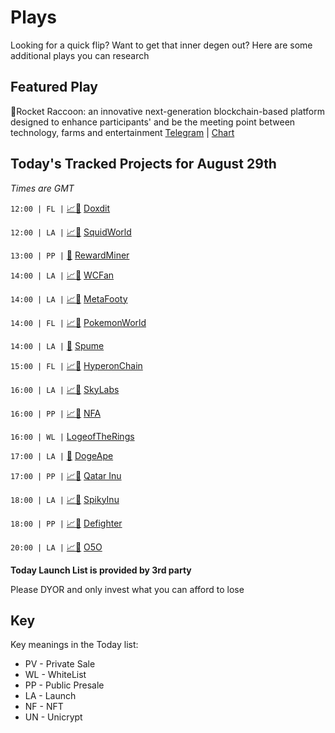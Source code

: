 
# Plays

Looking for a quick flip? Want to get that inner degen out? Here are some additional plays you can research

## Featured Play

🦝Rocket Raccoon: an innovative next-generation blockchain-based platform designed to enhance participants' and be the meeting point between technology, farms and entertainment
[Telegram](https://t.me/RocketRaccoonChat) | [Chart](https://poocoin.app/tokens/0xaa8f550ed21ae4ece978f4141c4551d1deb7390a)

## Today's Tracked Projects for August 29th
_Times are GMT_

`12:00 | FL |` [📈](https://poocoin.app/tokens/0xe4a9f9bd83802766bb7bac63c1aa6fd8461978af)[📲](https://www.pinksale.finance/launchpad/0x608d6A675d0b4D7F57B3e1e4994190fd3F10B02E?chain=BSC) [Doxdit](https://t.me/doxdit)

`12:00 | LA |` [📈](https://poocoin.app/tokens/0x4eceacd7fb7b275bc303d518a0bb58d65b66419e)[📲](https://www.pinksale.finance/launchpad/0x15E949AC0E64f1163A5c2f81B321F8fEE0e535fB?chain=BSC) [SquidWorld](https://t.me/SquidWorldOfficial)

`13:00 | PP |` [📲](https://www.pinksale.finance/launchpad/0x0f6A6B5c6D4D845743555690aac25b8DF3813425?chain=BSC) [RewardMiner](https://t.me/rewardminercoin)

`14:00 | LA |` [📈](https://poocoin.app/tokens/0xc954dd144e787ff0096c1ba83a56adec79197a07)[📲](https://www.pinksale.finance/launchpad/0xBfaBe89639C861e7D76a93004121659eCa1bc052?chain=BSC) [WCFan](https://t.me/Worldcup_Fan_Token_Global)

`14:00 | LA |` [📈](https://poocoin.app/tokens/0x594b8d6b0fa22683b991aecfa7b489731b6ae916)[📲](https://www.pinksale.finance/launchpad/0x16839dE97F931627dDaF73F460a1AD2FABa9ce97?chain=BSC) [MetaFooty](https://t.me/MetaFooty)

`14:00 | FL |` [📈](https://poocoin.app/tokens/0xd303ddfef627357671b895ff25af6acd038139be)[📲](https://www.pinksale.finance/launchpad/0x223de6495599fb97d3689057d3263d2931b0c8f5?chain=BSC) [PokemonWorld](https://t.me/PokemonWorldEN)

`14:00 | LA |` [📲](https://app.infinitypad.io/spume/) [Spume](https://t.me/spumeio)

`15:00 | FL |` [📈](https://poocoin.app/tokens/0xe3d2ba4ebcc6e9ae3569d6418bc2eaabb8feef60)[📲](https://www.pinksale.finance/launchpad/0x558C8C39ec3d64e9350D30c8223116A28E3460c3?chain=BSC) [HyperonChain](https://t.me/HyperonChain)

`16:00 | LA |` [📈](https://poocoin.app/tokens/0xcc4186dd627c3046ae191c9a52382b10abc50784)[📲](https://vetter.ai/skylabs/) [SkyLabs](https://t.me/skylabsvsl)

`16:00 | PP |` [📈](https://poocoin.app/tokens/0x8f18a7fdcd92eb9f3042cbc6032868aa4fe54c33)[📲](https://www.pinksale.finance/launchpad/0x5e845f8FF0e2bB62e00cfebB019D457f7F7249fF?chain=BSC) [NFA](https://t.me/NFA_LoL)

`16:00 | WL |`  [LogeofTheRings](https://t.me/logeoftherings)

`17:00 | LA |` [📲](https://gempad.app/presale/0x3717E0d8C2a5A72dB26197B39B6fa3E3Cf747B9b?chainId=2000) [DogeApe](https://t.me/DogeApe_Portal)

`17:00 | PP |` [📈](https://poocoin.app/tokens/0x6aa97d60bf8647159e3b46c1a6a5132f1c740b54)[📲](https://www.pinksale.finance/launchpad/0x680b6cfa67ce01fc50df10c53b1ade2d8ff335c5?chain=BSC) [Qatar Inu](https://t.me/QatarinuBSC)

`18:00 | LA |` [📈](https://poocoin.app/tokens/0x71a06a45e895247036602229a9113169cfdb862d)[📲](https://www.pinksale.finance/launchpad/0x023C8A5543DCA29C32Dc19fccFB5BC97C8098D33?chain=BSC) [SpikyInu](https://t.me/spikyinu)

`18:00 | PP |` [📈](https://poocoin.app/tokens/0xa91cc4ea23cc3822691b066526015cfa0de5adfd)[📲](https://www.pinksale.finance/launchpad/0x4Ce6d67a6771e92bFabBb3436109AA7F4C53aB2D?chain=BSC) [Defighter](https://t.me/DeFighterofficial)

`20:00 | LA |` [📈](https://poocoin.app/tokens/0xd79ac202089bd317c8b8aa3621caf5c1cf6c6ba6)[📲](https://www.pinksale.finance/launchpad/0x5d3A96a15824296CA6f335F2a9113B04489b9Bf8?chain=BSC) [O5O](https://t.me/o5o_international)


**Today Launch List is provided by 3rd party**

Please DYOR and only invest what you can afford to lose

## Key
Key meanings in the Today list:

- PV - Private Sale
- WL - WhiteList
- PP - Public Presale
- LA - Launch
- NF - NFT
- UN - Unicrypt